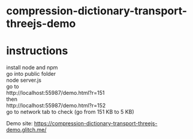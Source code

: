 # compression-dictionary-transport-threejs-demo

# instructions
install node and npm <br>
go into public folder <br>
node server.js <br>
go to <br>
http://localhost:55987/demo.html?r=151 <br>
then <br>
http://localhost:55987/demo.html?r=152 <br>
go to network tab to check (go from 151 KB to 5 KB) <br>

Demo site: https://compression-dictionary-transport-threejs-demo.glitch.me/
